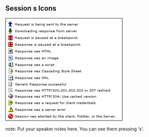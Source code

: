 ##  Session s Icons

![icons](resources/img/web-sessions-icons.png)

note:
    Put your speaker notes here.
    You can see them pressing 's'.
